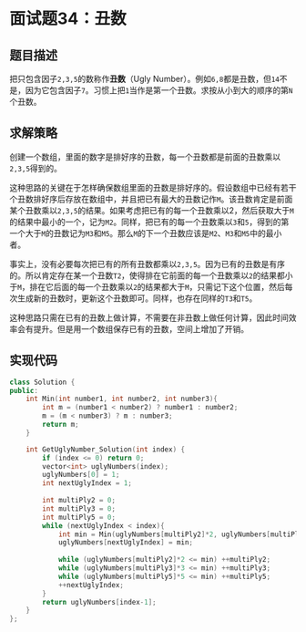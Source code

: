 # 面试题34：丑数

## 题目描述

把只包含因子`2,3,5`的数称作**丑数**（Ugly Number）。例如`6,8`都是丑数，但`14`不是，因为它包含因子`7`。习惯上把`1`当作是第一个丑数。求按从小到大的顺序的第`N`个丑数。

## 求解策略

创建一个数组，里面的数字是排好序的丑数，每一个丑数都是前面的丑数乘以`2,3,5`得到的。

这种思路的关键在于怎样确保数组里面的丑数是排好序的。假设数组中已经有若干个丑数排好序后存放在数组中，并且把已有最大的丑数记作`M`。该丑数肯定是前面某个丑数乘以`2,3,5`的结果。如果考虑把已有的每一个丑数乘以2，然后获取大于`M`的结果中最小的一个，记为`M2`。同样，把已有的每一个丑数乘以`3`和`5`，得到的第一个大于`M`的丑数记为`M3`和`M5`。那么`M`的下一个丑数应该是`M2`、`M3`和`M5`中的最小者。

事实上，没有必要每次把已有的所有丑数都乘以`2,3,5`。因为已有的丑数是有序的。所以肯定存在某一个丑数`T2`，使得排在它前面的每一个丑数乘以`2`的结果都小于`M`，排在它后面的每一个丑数乘以`2`的结果都大于`M`，只需记下这个位置，然后每次生成新的丑数时，更新这个丑数即可。同样，也存在同样的`T3`和`T5`。

这种思路只需在已有的丑数上做计算，不需要在非丑数上做任何计算，因此时间效率会有提升。但是用一个数组保存已有的丑数，空间上增加了开销。

## 实现代码

```c++
class Solution {
public:
    int Min(int number1, int number2, int number3){
        int m = (number1 < number2) ? number1 : number2;
        m = (m < number3) ? m : number3;
        return m;
    }

    int GetUglyNumber_Solution(int index) {
        if (index <= 0) return 0;
        vector<int> uglyNumbers(index);
        uglyNumbers[0] = 1;
        int nextUglyIndex = 1;
        
        int multiPly2 = 0;
        int multiPly3 = 0;
        int multiPly5 = 0;
        while (nextUglyIndex < index){
            int min = Min(uglyNumbers[multiPly2]*2, uglyNumbers[multiPly3]*3, uglyNumbers[multiPly5]*5);
            uglyNumbers[nextUglyIndex] = min;
            
            while (uglyNumbers[multiPly2]*2 <= min) ++multiPly2;
            while (uglyNumbers[multiPly3]*3 <= min) ++multiPly3;
            while (uglyNumbers[multiPly5]*5 <= min) ++multiPly5;
            ++nextUglyIndex;
        }
        return uglyNumbers[index-1];
    }
};
```